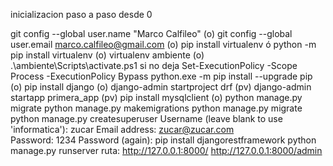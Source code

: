 inicializacion paso a paso desde 0

git config --global user.name "Marco Calfileo" (o)
git config --global user.email marco.calfileo@gmail.com (o)
pip install virtualenv ó python -m pip install virtualenv (o)
virtualenv ambiente (o)
.\ambiente\Scripts\activate.ps1 si no deja Set-ExecutionPolicy -Scope Process -ExecutionPolicy Bypass
python.exe -m pip install --upgrade pip (o)
pip install django (o)
django-admin startproject drf (pv)
django-admin startapp primera_app (pv)
pip install mysqlclient (o) 
python manage.py migrate
python manage.py makemigrations 
python manage.py migrate
python manage.py createsuperuser
Username (leave blank to use 'informatica'): zucar
Email address: zucar@zucar.com         
Password: 1234
Password (again):
pip install djangorestframework
python manage.py runserver ruta: http://127.0.0.1:8000/
                                 http://127.0.0.1:8000/admin